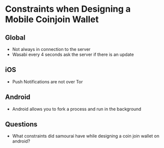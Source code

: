 # Constraints when Designing a Mobile Coinjoin Wallet

## Global

- Not always in connection to the server
- Wasabi every 4 seconds ask the server if there is an update

## iOS

- Push Notifications are not over Tor

## Android

- Android allows you to fork a process and run in the background

## Questions

- What constraints did samourai have while designing a coin join wallet on android?